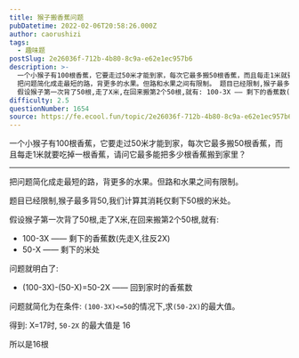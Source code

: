 ```yaml
---
title: 猴子搬香蕉问题
pubDatetime: 2022-02-06T20:58:26.000Z
author: caorushizi
tags:
  - 趣味题
postSlug: 2e26036f-712b-4b80-8c9a-e62e1ec957b6
description: >-
  一个小猴子有100根香蕉，它要走过50米才能到家，每次它最多搬50根香蕉，而且每走1米就要吃掉一根香蕉，请问它最多能把多少根香蕉搬到家里？
  把问题简化成走最短的路，背更多的水果。但路和水果之间有限制。 题目已经限制,猴子最多背50,我们计算其消耗仅剩下50根的米处。
  假设猴子第一次背了50根,走了X米,在回来搬第2个50根,就有: 100-3X —— 剩下的香蕉数(先走X,往反2X) 50-X —
difficulty: 2.5
questionNumber: 1654
source: https://fe.ecool.fun/topic/2e26036f-712b-4b80-8c9a-e62e1ec957b6
---
```


一个小猴子有100根香蕉，它要走过50米才能到家，每次它最多搬50根香蕉，而且每走1米就要吃掉一根香蕉，请问它最多能把多少根香蕉搬到家里？

---

把问题简化成走最短的路，背更多的水果。但路和水果之间有限制。

题目已经限制,猴子最多背50,我们计算其消耗仅剩下50根的米处。
 
假设猴子第一次背了50根,走了X米,在回来搬第2个50根,就有:

* 100-3X  —— 剩下的香蕉数(先走X,往反2X)
* 50-X    —— 剩下的米处

问题就明白了:

* (100-3X)-(50-X)=50-2X —— 回到家时的香蕉数

问题就简化为在条件: `(100-3X)<=50`的情况下,求`(50-2X)`的最大值。

得到: X=17时, `50-2X` 的最大值是 16

所以是16根

